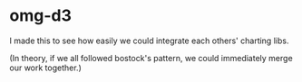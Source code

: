# omg-d3 

I made this to see how easily we could integrate each others' charting libs.

(In theory, if we all followed bostock's pattern, we could immediately merge our work together.)

## 